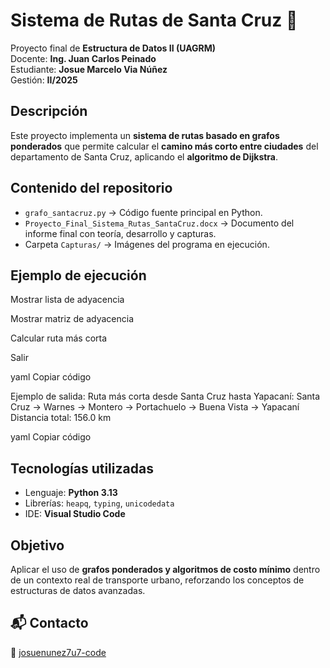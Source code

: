# Sistema de Rutas de Santa Cruz 🚗

Proyecto final de **Estructura de Datos II (UAGRM)**  
Docente: **Ing. Juan Carlos Peinado**  
Estudiante: **Josue Marcelo Via Núñez**  
Gestión: **II/2025**



## Descripción

Este proyecto implementa un **sistema de rutas basado en grafos ponderados** que permite calcular el **camino más corto entre ciudades** del departamento de Santa Cruz, aplicando el **algoritmo de Dijkstra**.



## Contenido del repositorio

- `grafo_santacruz.py` → Código fuente principal en Python.  
- `Proyecto_Final_Sistema_Rutas_SantaCruz.docx` → Documento del informe final con teoría, desarrollo y capturas.  
- Carpeta `Capturas/` → Imágenes del programa en ejecución.  



## Ejemplo de ejecución

Mostrar lista de adyacencia

Mostrar matriz de adyacencia

Calcular ruta más corta

Salir

yaml
Copiar código

Ejemplo de salida:
Ruta más corta desde Santa Cruz hasta Yapacaní:
Santa Cruz → Warnes → Montero → Portachuelo → Buena Vista → Yapacaní
Distancia total: 156.0 km

yaml
Copiar código


## Tecnologías utilizadas
- Lenguaje: **Python 3.13**
- Librerías: `heapq`, `typing`, `unicodedata`
- IDE: **Visual Studio Code**

  
##  Objetivo
Aplicar el uso de **grafos ponderados y algoritmos de costo mínimo** dentro de un contexto real de transporte urbano, reforzando los conceptos de estructuras de datos avanzadas.


## 📬 Contacto
📧 [josuenunez7u7-code](https://github.com/jhosuenunez7u7-code)
